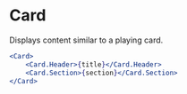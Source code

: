 # Card

Displays content similar to a playing card.

```jsx
<Card>
    <Card.Header>{title}</Card.Header>
    <Card.Section>{section}</Card.Section>
</Card>
```
